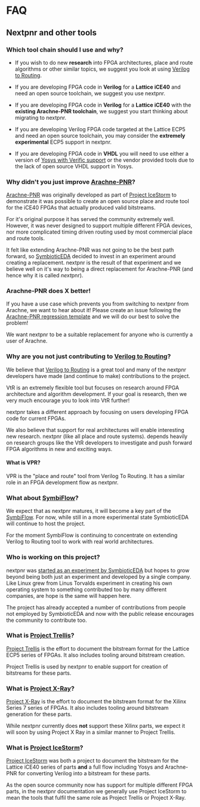 FAQ
===

Nextpnr and other tools
-----------------------

### Which tool chain should I use and why?

 * If you wish to do new **research** into FPGA architectures, place and route
   algorithms or other similar topics, we suggest you look at using
   [Verilog to Routing](https://verilogtorouting.org).

 * If you are developing FPGA code in **Verilog** for a **Lattice iCE40** and
   need an open source toolchain, we suggest you use nextpnr.

 * If you are developing FPGA code in **Verilog** for a **Lattice iCE40** with
   the **existing Arachne-PNR toolchain**, we suggest you start thinking about
   migrating to nextpnr.

 * If you are developing Verilog FPGA code targeted at the Lattice ECP5 and
   need an open source toolchain, you may consider the **extremely
   experimental** ECP5 support in nextpnr.

 * If you are developing FPGA code in **VHDL** you will need to use either a
   version of [Yosys with Verific support]() or the vendor provided tools due
   to the lack of open source VHDL support in Yosys.

### Why didn't you just improve [Arachne-PNR](https://github.com/cseed/arachne-pnr)?

[Arachne-PNR](https://github.com/cseed/arachne-pnr) was originally developed as
part of [Project IceStorm](http://www.clifford.at/icestorm/) to demonstrate it
was possible to create an open source place and route tool for the iCE40 FPGAs
that actually produced valid bitstreams.

For it's original purpose it has served the community extremely well. However,
it was never designed to support multiple different FPGA devices, nor more
complicated timing driven routing used by most commercial place and route
tools.

It felt like extending Arachne-PNR was not going to be the best path forward, so
[SymbioticEDA](https://www.symbioticeda.com/) decided to invest in an
experiment around creating a replacement. nextpnr is the result of that
experiment and we believe well on it's way to being a direct replacement for
Arachne-PNR (and hence why it is called *next*pnr).

### Arachne-PNR does X better!

If you have a use case which prevents you from switching to nextpnr from
Arachne, we want to hear about it! Please create an issue following the
[Arachne-PNR regression template]() and we will do our best to solve the problem!

We want nextpnr to be a suitable replacement for anyone who is currently a user
of Arachne.

### Why are you not just contributing to [Verilog to Routing](https://verilogtorouting.org)?

We believe that [Verilog to Routing](https://verilogtorouting.org) is a great
tool and many of the nextpnr developers have made (and continue to make)
contributions to the project.

VtR is an extremely flexible tool but focuses on research around FPGA
architecture and algorithm development. If your goal is research, then we very
much encourage you to look into VtR further!

nextpnr takes a different approach by focusing on users developing FPGA code
for current FPGAs.

We also believe that support for real architectures will enable interesting new
research. nextpnr (like all place and route systems). depends heavily on
research groups like the VtR developers to investigate and push forward FPGA
algorithms in new and exciting ways.

#### What is VPR?

VPR is the "place and route" tool from Verilog To Routing. It has a similar
role in an FPGA development flow as nextpnr.

### What about [SymbiFlow](http://symbiflow.github.io)?

We expect that as nextpnr matures, it will become a key part of the
[SymbiFlow](http://github.com/SymbiFlow). For now, while still in a more
experimental state SymbioticEDA will continue to host the project.

For the moment SymbiFlow is continuing to concentrate on extending Verilog to
Routing tool to work with real world architectures.

### Who is working on this project?

nextpnr was
[started as an experiment by SymbioticEDA](https://www.symbioticeda.com/) but
hopes to grow beyond being both just an experiment and developed by a single
company. Like Linux grew from Linus Torvalds experiment in creating his own
operating system to something contributed too by many different companies, are
hope is the same will happen here.

The project has already accepted a number of contributions from people not
employed by SymbioticEDA and now with the public release encourages the
community to contribute too.


### What is [Project Trellis](https://github.com/SymbiFlow/prjtrellis)?

[Project Trellis](https://github.com/SymbiFlow/prjtrellis) is the effort to
document the bitstream format for the Lattice ECP5 series of FPGAs. It also
includes tooling around bitstream creation.

Project Trellis is used by nextpnr to enable support for creation of bitstreams
for these parts.

### What is [Project X-Ray](https://github.com/SymbiFlow/prjxray)?

[Project X-Ray](https://github.com/SymbiFlow/prjxray) is the effort to document
the bitstream format for the Xilinx Series 7 series of FPGAs. It also includes
tooling around bitstream generation for these parts.

While nextpnr currently does **not** support these Xilinx parts, we expect it
will soon by using Project X Ray in a similar manner to Project Trellis.

### What is [Project IceStorm](http://www.clifford.at/icestorm/)?

[Project IceStorm](http://www.clifford.at/icestorm/) was both a project to
document the bitstream for the Lattice iCE40 series of parts **and** a full
flow including Yosys and Arachne-PNR for converting Verilog into a bitstream for
these parts.

As the open source community now has support for multiple different FPGA parts,
in the nextpnr documentation we generally use Project IceStorm to mean the
tools that fulfil the same role as Project Trellis or Project X-Ray.
